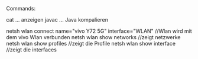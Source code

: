 Commands:

cat ... anzeigen
javac ... Java kompalieren

netsh wlan connect name="vivo Y72 5G" interface="WLAN" //Wlan wird mit dem vivo Wlan verbunden
netsh wlan show networks //zeigt netzwerke 
netsh wlan show profiles //zeigt die Profile 
netsh wlan show interface //zeigt die interfaces 


